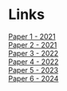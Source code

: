 <h1> Links </h1>
<a href="https://www.nature.com/articles/s41598-021-81539-3"> Paper 1 - 2021 </a>
  <br>
<a href="https://pmc.ncbi.nlm.nih.gov/articles/PMC8537579/"> Paper 2 - 2021 </a>
  <br>
<a href="https://www.thelancet.com/journals/langlo/article/PIIS2214-109X(22)00411-9/fulltext"> Paper 3 - 2022 </a>
  <br>
<a href="https://pmc.ncbi.nlm.nih.gov/articles/PMC9324358/?utm_source=chatgpt.com"> Paper 4 - 2022 </a>
  <br>
<a href="https://pmc.ncbi.nlm.nih.gov/articles/PMC9914220/#:~:text=Sambyal%20et%20al.,are%20discussed%20in%20Section%206."> Paper 5 - 2023 </a>
  <br>
<a href="https://pmc.ncbi.nlm.nih.gov/articles/PMC10902204/"> Paper 6 - 2024 </a> 
